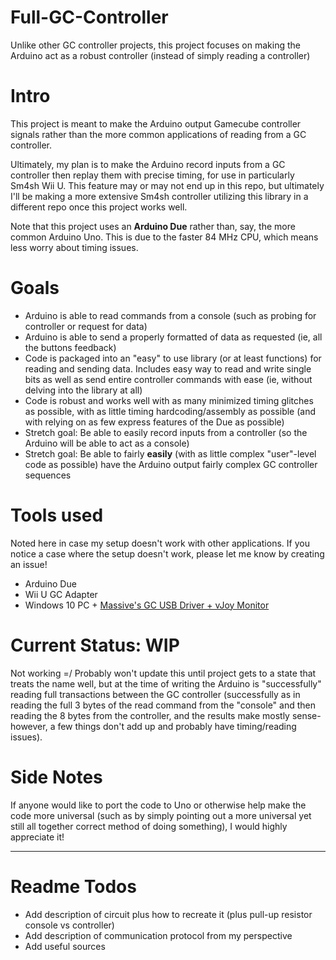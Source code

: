 # Full-GC-Controller
Unlike other GC controller projects, this project focuses on making the Arduino act as a robust controller (instead of simply reading a controller)

# Intro
This project is meant to make the Arduino output Gamecube controller signals rather than the more common applications of reading from a GC controller.

Ultimately, my plan is to make the Arduino record inputs from a GC controller then replay them with precise timing, for use in particularly Sm4sh Wii U. This feature may or may not end up in this repo, but ultimately I'll be making a more extensive Sm4sh controller utilizing this library in a different repo once this project works well.

Note that this project uses an **Arduino Due** rather than, say, the more common Arduino Uno. This is due to the faster 84 MHz CPU, which means less worry about timing issues. 

# Goals
 * Arduino is able to read commands from a console (such as probing for controller or request for data)
 * Arduino is able to send a properly formatted of data as requested (ie, all the buttons feedback)
 * Code is packaged into an "easy" to use library (or at least functions) for reading and sending data. Includes easy way to read and write single bits as well as send entire controller commands with ease (ie, without delving into the library at all)
 * Code is robust and works well with as many minimized timing glitches as possible, with as little timing hardcoding/assembly as possible (and with relying on as few express features of the Due as possible)
 * Stretch goal: Be able to easily record inputs from a controller (so the Arduino will be able to act as a console)
 * Stretch goal: Be able to fairly **easily** (with as little complex "user"-level code as possible) have the Arduino output fairly complex GC controller sequences

# Tools used
Noted here in case my setup doesn't work with other applications. If you notice a case where the setup doesn't work, please let me know by creating an issue!
 * Arduino Due
 * Wii U GC Adapter
 * Windows 10 PC + [Massive's GC USB Driver + vJoy Monitor](http://m4sv.com/page/wii-u-gcn-usb-driver)

# Current Status: WIP
Not working =/
Probably won't update this until project gets to a state that treats the name well, but at the time of writing the Arduino is "successfully" reading full transactions between the GC controller (successfully as in reading the full 3 bytes of the read command from the "console" and then reading the 8 bytes from the controller, and the results make mostly sense- however, a few things don't add up and probably have timing/reading issues).

# Side Notes
If anyone would like to port the code to Uno or otherwise help make the code more universal (such as by simply pointing out a more universal yet still all together correct method of doing something), I would highly appreciate it!

----------------
# Readme Todos
 * Add description of circuit plus how to recreate it (plus pull-up resistor console vs controller)
 * Add description of communication protocol from my perspective
 * Add useful sources
